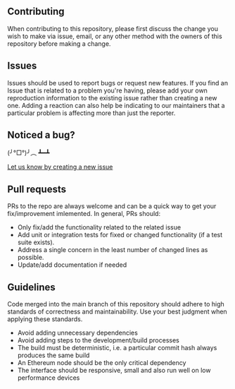 ## Contributing

When contributing to this repository, please first discuss the change you wish to make via issue, email, or any other method with the owners of this repository before making a change.

## Issues

Issues should be used to report bugs or request new features. If you find an Issue that is related to a problem you're having, please add your own reproduction information to the existing issue rather than creating a new one. Adding a reaction can also help be indicating to our maintainers that a particular problem is affecting more than just the reporter.

## Noticed a bug?

(╯°□°)╯︵ ┻━┻

[Let us know by creating a new issue](https://github.com/unioncredit/union-interface/issues/new)

## Pull requests

PRs to the repo are always welcome and can be a quick way to get your fix/improvement imlemented. In general, PRs should:

- Only fix/add the functionality related to the related issue
- Add unit or integration tests for fixed or changed functionality (if a test suite exists).
- Address a single concern in the least number of changed lines as possible.
- Update/add documentation if needed

## Guidelines

Code merged into the main branch of this repository should adhere to high standards of correctness and maintainability. Use your best judgment when applying these standards.

- Avoid adding unnecessary dependencies
- Avoid adding steps to the development/build processes
- The build must be deterministic, i.e. a particular commit hash always produces the same build
- An Ethereum node should be the only critical dependency
- The interface should be responsive, small and also run well on low performance devices

